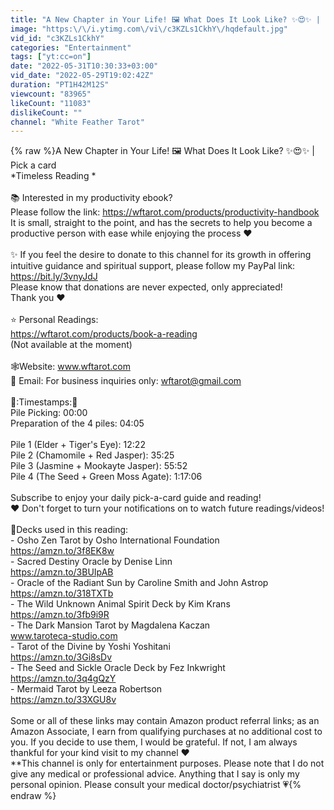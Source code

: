 ```yaml
---
title: "A New Chapter in Your Life! 🖼 What Does It Look Like? ✨😍✨ | Pick a card"
image: "https:\/\/i.ytimg.com\/vi\/c3KZLs1CkhY\/hqdefault.jpg"
vid_id: "c3KZLs1CkhY"
categories: "Entertainment"
tags: ["yt:cc=on"]
date: "2022-05-31T10:30:33+03:00"
vid_date: "2022-05-29T19:02:42Z"
duration: "PT1H42M12S"
viewcount: "83965"
likeCount: "11083"
dislikeCount: ""
channel: "White Feather Tarot"
---
```

{% raw %}A New Chapter in Your Life! 🖼 What Does It Look Like? ✨😍✨ | Pick a card<br />*Timeless Reading *<br /><br />📚 Interested in my productivity ebook?  <br />Please follow the link: <a rel="nofollow" target="blank" href="https://wftarot.com/products/productivity-handbook">https://wftarot.com/products/productivity-handbook</a><br />It is small, straight to the point, and has the secrets to help you become a productive person with ease while enjoying the process ❤️ <br /><br />✨ If you feel the desire to donate to this channel for its growth in offering intuitive guidance and spiritual support, please follow my PayPal link: <a rel="nofollow" target="blank" href="https://bit.ly/3vnyJdJ">https://bit.ly/3vnyJdJ</a><br />Please know that donations are never expected, only appreciated!<br />Thank you ❤️<br /><br />⭐️  Personal Readings: <br /><a rel="nofollow" target="blank" href="https://wftarot.com/products/book-a-reading">https://wftarot.com/products/book-a-reading</a><br />(Not available at the moment)<br /><br />🕸Website: www.wftarot.com<br />💌 Email: For business inquiries only: wftarot@gmail.com<br /><br />🦋:Timestamps:🦋<br />Pile Picking: 00:00<br />Preparation of the 4 piles: 04:05<br /><br />Pile 1 (Elder + Tiger's Eye): 12:22<br />Pile 2 (Chamomile + Red Jasper): 35:25<br />Pile 3 (Jasmine + Mookayte Jasper): 55:52<br />Pile 4 (The Seed + Green Moss Agate): 1:17:06<br /><br />Subscribe to enjoy your daily pick-a-card guide and reading!<br />❤️ Don't forget to turn your notifications on to watch future readings/videos! <br /><br />🎴Decks used in this reading:<br />- Osho Zen Tarot by Osho International Foundation <br /><a rel="nofollow" target="blank" href="https://amzn.to/3f8EK8w">https://amzn.to/3f8EK8w</a><br />- Sacred Destiny Oracle by Denise Linn<br /><a rel="nofollow" target="blank" href="https://amzn.to/3BUIpAB">https://amzn.to/3BUIpAB</a><br />- Oracle of the Radiant Sun by Caroline Smith and John Astrop<br /><a rel="nofollow" target="blank" href="https://amzn.to/318TXTb">https://amzn.to/318TXTb</a><br />- The Wild Unknown Animal Spirit Deck by Kim Krans<br /><a rel="nofollow" target="blank" href="https://amzn.to/3fb9i9R">https://amzn.to/3fb9i9R</a><br />- The Dark Mansion Tarot by Magdalena Kaczan<br />www.taroteca-studio.com<br />- Tarot of the Divine by Yoshi Yoshitani<br /><a rel="nofollow" target="blank" href="https://amzn.to/3Gi8sDv">https://amzn.to/3Gi8sDv</a><br />- The Seed and Sickle Oracle Deck by Fez Inkwright<br /><a rel="nofollow" target="blank" href="https://amzn.to/3q4gQzY">https://amzn.to/3q4gQzY</a><br />- Mermaid Tarot by Leeza Robertson<br /><a rel="nofollow" target="blank" href="https://amzn.to/33XGU8v">https://amzn.to/33XGU8v</a><br /><br />Some or all of these links may contain Amazon product referral links; as an Amazon Associate, I earn from qualifying purchases at no additional cost to you. If you decide to use them, I would be grateful. If not, I am always thankful for your kind visit to my channel ❤️<br />**This channel is only for entertainment purposes. Please note that I do not give any medical or professional advice. Anything that I say is only my personal opinion. Please consult your medical doctor/psychiatrist 💗{% endraw %}
